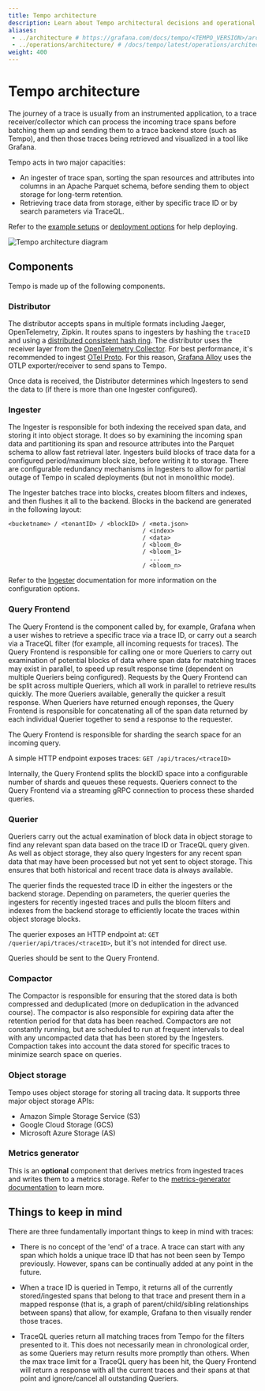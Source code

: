 ```yaml
---
title: Tempo architecture
description: Learn about Tempo architectural decisions and operational implications.
aliases:
 - ../architecture # https://grafana.com/docs/tempo/<TEMPO_VERSION>/architecture/
 - ../operations/architecture/ # /docs/tempo/latest/operations/architecture/
weight: 400
---
```


# Tempo architecture

The journey of a trace is usually from an instrumented application, to a trace receiver/collector which can process the incoming trace spans before batching them up and sending them to a trace backend store (such as Tempo), and then those traces being retrieved and visualized in a tool like Grafana.

Tempo acts in two major capacities:

* An ingester of trace span, sorting the span resources and attributes into columns in an Apache Parquet schema, before sending them to object storage for long-term retention.
* Retrieving trace data from storage, either by specific trace ID or by search parameters via TraceQL.

Refer to the [example setups](https://grafana.com/docs/tempo/<TEMPO_VERSION>/getting-started/example-demo-app/)
or [deployment options](https://grafana.com/docs/tempo/<TEMPO_VERSION>/setup/deployment/) for help deploying.

![Tempo architecture diagram](/media/docs/tempo/tempo_arch.png)

## Components

Tempo is made up of the following components.

### Distributor

The distributor accepts spans in multiple formats including Jaeger, OpenTelemetry, Zipkin. It routes spans to ingesters by hashing the `traceID` and using a [distributed consistent hash ring](http://grafana.com/docs/tempo/<TEMPO_VERSION>/operations/manage-advanced-systems/consistent_hash_ring/).
The distributor uses the receiver layer from the [OpenTelemetry Collector](https://github.com/open-telemetry/opentelemetry-collector).
For best performance, it's recommended to ingest [OTel Proto](https://github.com/open-telemetry/opentelemetry-proto).
For this reason, [Grafana Alloy](https://github.com/grafana/alloy/) uses the OTLP exporter/receiver to send spans to Tempo.

Once data is received, the Distributor determines which Ingesters to send the data to (if there is more than one Ingester configured).

### Ingester

The Ingester is responsible for both indexing the received span data, and storing it into object storage.
It does so by examining the incoming span data and partitioning its span and resource attributes into the Parquet schema to allow fast retrieval later.
Ingesters build blocks of trace data for a configured period/maximum block size, before writing it to storage.
There are configurable redundancy mechanisms in Ingesters to allow for partial outage of Tempo in scaled deployments (but not in monolithic mode).

The Ingester batches trace into blocks, creates bloom filters and indexes, and then flushes it all to the backend.
Blocks in the backend are generated in the following layout:

```
<bucketname> / <tenantID> / <blockID> / <meta.json>
                                      / <index>
                                      / <data>
                                      / <bloom_0>
                                      / <bloom_1>
                                        ...
                                      / <bloom_n>
```

Refer to the [Ingester](https://grafana.com/docs/tempo/<TEMPO_VERSION>/configuration/#ingester) documentation for more information on the configuration options.

### Query Frontend

The Query Frontend is the component called by, for example, Grafana when a user wishes to retrieve a specific trace via a trace ID, or carry out a search via a TraceQL filter (for example, all incoming requests for traces).
The Query Frontend is responsible for calling one or more Queriers to carry out examination of potential blocks of data where span data for matching traces may exist in parallel, to speed up result response time (dependent on multiple Queriers being configured).
Requests by the Query Frontend can be split across multiple Queriers, which all work in parallel to retrieve results quickly.
The more Queriers available, generally the quicker a result response.
When Queriers have returned enough reponses, the Query Frontend is responsible for concatenating all of the span data returned by each individual Querier together to send a response to the requester.

The Query Frontend is responsible for sharding the search space for an incoming query.

A simple HTTP endpoint exposes traces:
`GET /api/traces/<traceID>`

Internally, the Query Frontend splits the blockID space into a configurable number of shards and queues these requests.
Queriers connect to the Query Frontend via a streaming gRPC connection to process these sharded queries.

### Querier

Queriers carry out the actual examination of block data in object storage to find any relevant span data based on the trace ID or TraceQL query given.
As well as object storage, they also query Ingesters for any recent span data that may have been processed but not yet sent to object storage.
This ensures that both historical and recent trace data is always available.

The querier finds the requested trace ID in either the ingesters or the backend storage.
Depending on parameters, the querier queries the ingesters for recently ingested traces and pulls the bloom filters and indexes from the backend storage to efficiently locate the traces within object storage blocks.

The querier exposes an HTTP endpoint at:
`GET /querier/api/traces/<traceID>`, but it's not intended for direct use.

Queries should be sent to the Query Frontend.

### Compactor

The Compactor is responsible for ensuring that the stored data is both compressed and deduplicated (more on deduplication in the advanced course).
The compactor is also responsible for expiring data after the retention period for that data has been reached.
Compactors are not constantly running, but are scheduled to run at frequent intervals to deal with any uncompacted data that has been stored by the Ingesters.
Compaction takes into account the data stored for specific traces to minimize search space on queries.

### Object storage

Tempo uses object storage for storing all tracing data. It supports three major object storage APIs:

* Amazon Simple Storage Service (S3)
* Google Cloud Storage (GCS)
* Microsoft Azure Storage (AS)

### Metrics generator

This is an **optional** component that derives metrics from ingested traces and writes them to a metrics storage. Refer to the [metrics-generator documentation](https://grafana.com/docs/tempo/<TEMPO_VERSION>/metrics-generator/) to learn more.

## Things to keep in mind

There are three fundamentally important things to keep in mind with traces:

* There is no concept of the 'end' of a trace. A trace can start with any span which holds a unique trace ID that has not been seen by Tempo previously. However, spans can be continually added at any point in the future.

* When a trace ID is queried in Tempo, it returns all of the currently stored/ingested spans that belong to that trace and present them in a mapped response (that is, a graph of parent/child/sibling relationships between spans) that allow, for example, Grafana to then visually render those traces.

* TraceQL queries return all matching traces from Tempo for the filters presented to it. This does not necessarily mean in chronological order, as some Queriers may return results more promptly than others. When the max trace limit for a TraceQL query has been hit, the Query Frontend will return a response with all the current traces and their spans at that point and ignore/cancel all outstanding Queriers.